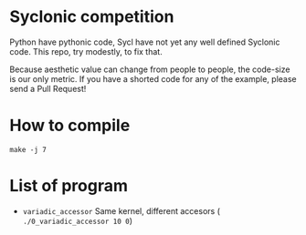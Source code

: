 # Syclonic competition

Python have pythonic code, Sycl have not yet any well defined Syclonic code. This repo, try modestly, to fix that. 

Because aesthetic value can change from people to people, the code-size is our only metric.  If you have a shorted code for any of the example, please send a Pull Request!

# How to compile

```
make -j 7
```

# List of program

- `variadic_accessor` Same kernel, different accesors ( `./0_variadic_accessor 10 0`)
